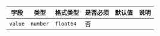 | 字段 | 类型 | 格式类型 | 是否必须 | 默认值 | 说明 |
|---|---|---|---|---|---|
| `value` | `number` | `float64` | 否 |  |
